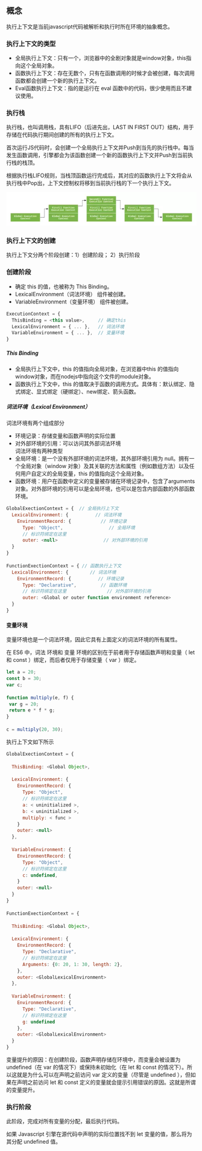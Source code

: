 ## 概念
执行上下文是当前javascript代码被解析和执行时所在环境的抽象概念。

### 执行上下文的类型
* 全局执行上下文：只有一个，浏览器中的全剧对象就是window对象，this指向这个全局对象。
* 函数执行上下文：存在无数个，只有在函数调用的时候才会被创建，每次调用函数都会创建一个新的执行上下文。
* Eval函数执行上下文：指的是运行在 eval 函数中的代码，很少使用而且不建议使用。  

### 执行栈 
执行栈，也叫调用栈，具有LIFO（后进先出，LAST IN FIRST OUT）结构，用于存储在代码执行期间创建的所有的执行上下文。
  
首次运行JS代码时，会创建一个全局执行上下文并Push到当先的执行栈中。每当发生函数调用，引擎都会为该函数创建一个新的函数执行上下文并Push到当前执行栈的栈顶。  
  
根据执行栈LIFO规则，当栈顶函数运行完成后，其对应的函数执行上下文将会从执行栈中Pop出，上下文控制权将移到当前执行栈的下一个执行上下文。  

![](/img/js/101.webp)
  
### 执行上下文的创建
执行上下文分两个阶段创建：1）创建阶段； 2）执行阶段  

### 创建阶段
* 确定 this 的值，也被称为 This Binding。
* LexicalEnvironment（词法环境） 组件被创建。
* VariableEnvironment（变量环境） 组件被创建。  
```javascript
ExecutionContext = {  
  ThisBinding = <this value>,     // 确定this 
  LexicalEnvironment = { ... },   // 词法环境
  VariableEnvironment = { ... },  // 变量环境
}
```
##### This Binding
* 全局执行上下文中，this 的值指向全局对象，在浏览器中this 的值指向 window对象，而在nodejs中指向这个文件的module对象。
* 函数执行上下文中，this 的值取决于函数的调用方式。具体有：默认绑定、隐式绑定、显式绑定（硬绑定）、new绑定、箭头函数。
##### 词法环境（Lexical Environment）
词法环境有两个组成部分  
* 环境记录：存储变量和函数声明的实际位置
* 对外部环境的引用：可以访问其外部词法环境  
词法环境有两种类型  
* 全局环境：是一个没有外部环境的词法环境，其外部环境引用为 null。拥有一个全局对象（window 对象）及其关联的方法和属性（例如数组方法）以及任何用户自定义的全局变量，this 的值指向这个全局对象。
* 函数环境：用户在函数中定义的变量被存储在环境记录中，包含了arguments 对象。对外部环境的引用可以是全局环境，也可以是包含内部函数的外部函数环境。  
```javascript
GlobalExectionContext = {  // 全局执行上下文
  LexicalEnvironment: {          // 词法环境
    EnvironmentRecord: {           // 环境记录
      Type: "Object",                 // 全局环境
      // 标识符绑定在这里 
      outer: <null>                 // 对外部环境的引用
  }  
}

FunctionExectionContext = { // 函数执行上下文
  LexicalEnvironment: {        // 词法环境
    EnvironmentRecord: {          // 环境记录
      Type: "Declarative",         // 函数环境
      // 标识符绑定在这里               // 对外部环境的引用
      outer: <Global or outer function environment reference>  
  }  
}
```
#### 变量环境
变量环境也是一个词法环境，因此它具有上面定义的词法环境的所有属性。  

在 ES6 中，词法 环境和 变量 环境的区别在于前者用于存储函数声明和变量（ let 和 const ）绑定，而后者仅用于存储变量（ var ）绑定。  

```javascript
let a = 20;  
const b = 30;  
var c;

function multiply(e, f) {  
 var g = 20;  
 return e * f * g;  
}

c = multiply(20, 30);
```
执行上下文如下所示  
```javascript
GlobalExectionContext = {

  ThisBinding: <Global Object>,

  LexicalEnvironment: {  
    EnvironmentRecord: {  
      Type: "Object",  
      // 标识符绑定在这里  
      a: < uninitialized >,  
      b: < uninitialized >,  
      multiply: < func >  
    }  
    outer: <null>  
  },

  VariableEnvironment: {  
    EnvironmentRecord: {  
      Type: "Object",  
      // 标识符绑定在这里  
      c: undefined,  
    }  
    outer: <null>  
  }  
}

FunctionExectionContext = {  

  ThisBinding: <Global Object>,

  LexicalEnvironment: {  
    EnvironmentRecord: {  
      Type: "Declarative",  
      // 标识符绑定在这里  
      Arguments: {0: 20, 1: 30, length: 2},  
    },  
    outer: <GlobalLexicalEnvironment>  
  },

  VariableEnvironment: {  
    EnvironmentRecord: {  
      Type: "Declarative",  
      // 标识符绑定在这里  
      g: undefined  
    },  
    outer: <GlobalLexicalEnvironment>  
  }  
}
```
变量提升的原因：在创建阶段，函数声明存储在环境中，而变量会被设置为 undefined（在 var 的情况下）或保持未初始化（在 let 和 const 的情况下）。所以这就是为什么可以在声明之前访问 var 定义的变量（尽管是 undefined ），但如果在声明之前访问 let 和 const 定义的变量就会提示引用错误的原因。这就是所谓的变量提升。  
### 执行阶段
此阶段，完成对所有变量的分配，最后执行代码。  

如果 Javascript 引擎在源代码中声明的实际位置找不到 let 变量的值，那么将为其分配 undefined 值。  
